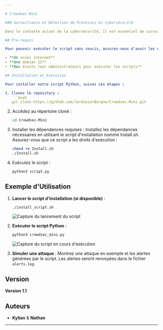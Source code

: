 ```yaml
---

# Crowdsec-Mini

### Surveillance et Détection de Processus en Cybersécurité

Dans le contexte actuel de la cybersécurité, il est essentiel de surveiller en permanence les activités des processus sur les systèmes informatiques. Les cyberattaques deviennent de plus en plus sophistiquées, exploitant souvent des processus légitimes pour mener des actions malveillantes. Pour répondre à ce besoin, nous avons développé un script Python capable de surveiller en continu la liste des processus, de détecter des patterns caractéristiques d'une attaque et d'alerter l'utilisateur en cas de détection de comportements suspects.

## Pré-requis

Pour pouvoir exécuter le script sans soucis, assurez-vous d'avoir les éléments suivants :

- **Un accès internet**
- **Une debian 12**
- **Des droits root administrateurs pour exécuter les scripts**

## Installation et Exécution

Pour installer notre script Python, suivez ces étapes :

1. Clonez le repository :
   ```bash
   git clone https://github.com/JardinierBorgne/Crowdsec-Mini.git
   ```

2. Accédez au répertoire cloné :
   ```bash
   cd Crowdsec-Mini
   ```

3. Installer les dépendances requises :
Installez les dépendances nécessaires en utilisant le script d'installation nommé Install.sh. Assurez-vous que ce script a les droits d'exécution :
   ```bash
   chmod +x Install.sh
   ./Install.sh
   ``` 

4. Exécutez le script :
   ```bash
   python3 script.py
   ```

## Exemple d'Utilisation

1. **Lancer le script d'installation (si disponible)** :
   ```bash
   ./install_script.sh
   ```
   ![Capture du lancement du script](path/to/your/image.png)

2. **Exécuter le script Python** :
   ```bash
   python3 crowdsec_mini.py
   ```
   ![Capture du script en cours d'exécution](path/to/your/image.png)

3. **Simuler une attaque** :
   Montrez une attaque en exemple et les alertes générées par le script. Les alertes seront renvoyées dans le fichier `alerts.log`.

## Version

**Version 1.1**

## Auteurs

- **Kylian** & **Nathan**
---
```

